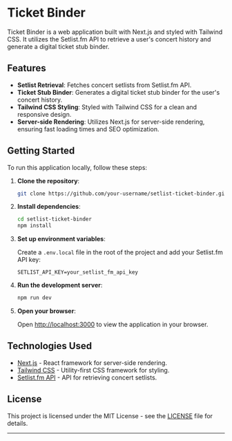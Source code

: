 # Ticket Binder

Ticket Binder is a web application built with Next.js and styled with Tailwind CSS. It utilizes the Setlist.fm API to retrieve a user's concert history and generate a digital ticket stub binder.

## Features

- **Setlist Retrieval**: Fetches concert setlists from Setlist.fm API.
- **Ticket Stub Binder**: Generates a digital ticket stub binder for the user's concert history.
- **Tailwind CSS Styling**: Styled with Tailwind CSS for a clean and responsive design.
- **Server-side Rendering**: Utilizes Next.js for server-side rendering, ensuring fast loading times and SEO optimization.

## Getting Started

To run this application locally, follow these steps:

1. **Clone the repository**:

   ```bash
   git clone https://github.com/your-username/setlist-ticket-binder.git
   ```

2. **Install dependencies**:

   ```bash
   cd setlist-ticket-binder
   npm install
   ```

3. **Set up environment variables**:

   Create a `.env.local` file in the root of the project and add your Setlist.fm API key:

   ```
   SETLIST_API_KEY=your_setlist_fm_api_key
   ```

4. **Run the development server**:

   ```bash
   npm run dev
   ```

5. **Open your browser**:

   Open [http://localhost:3000](http://localhost:3000) to view the application in your browser.

## Technologies Used

- [Next.js](https://nextjs.org/) - React framework for server-side rendering.
- [Tailwind CSS](https://tailwindcss.com/) - Utility-first CSS framework for styling.
- [Setlist.fm API](https://api.setlist.fm/docs/1.0/index.html) - API for retrieving concert setlists.

## License

This project is licensed under the MIT License - see the [LICENSE](LICENSE) file for details.

---
